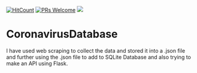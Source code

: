 [![HitCount](http://hits.dwyl.com/swapnanildutta/CoronavirusDatabase.svg)](http://hits.dwyl.com/swapnanildutta/CoronavirusDatabase)
[![PRs Welcome](https://img.shields.io/badge/PRs-welcome-brightgreen.svg?style=flat-square)](http://makeapullrequest.com) 
![](https://img.shields.io/github/repo-size/swapnanildutta/CoronavirusDatabase)
# CoronavirusDatabase
I have used web scraping to collect the data and stored it into a .json file and further using the .json file to add to SQLite Database and also trying to make an API using Flask.
